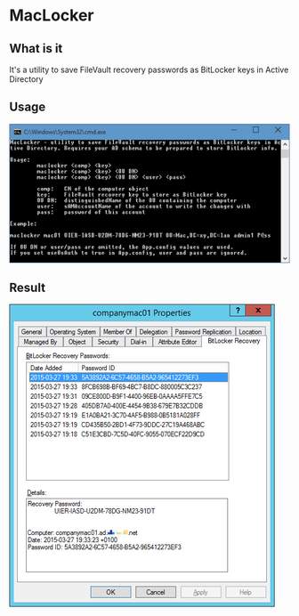 # MacLocker

## What is it

It's a utility to save FileVault recovery passwords as BitLocker keys in Active Directory

## Usage

<img src="img/help.png" />

## Result

<img src="img/ad.png" />
